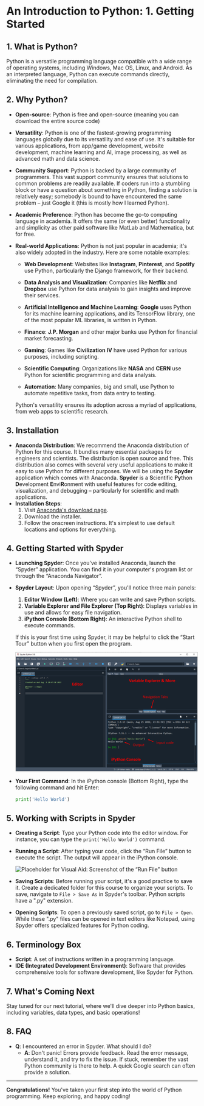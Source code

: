 # An Introduction to Python: 1. Getting Started

## 1. What is Python?

Python is a versatile programming language compatible with a wide range of operating systems, including Windows, Mac OS, Linux, and Android. As an interpreted language, Python can execute commands directly, eliminating the need for compilation.

## 2. Why Python?

- **Open-source**: Python is free and open-source (meaning you can download the entire source code)
- **Versatility**: Python is one of the fastest-growing programming languages globally due to its versatility and ease of use. It's suitable for various applications, from app/game development, website development, machine learning and AI, image processing, as well as advanced math and data science.
- **Community Support**: Python is backed by a large community of programmers. This vast support community ensures that solutions to common problems are readily available. If coders run into a stumbling block or have a question about something in Python, finding a solution is relatively easy; somebody is bound to have encountered the same problem – just Google it (this is mostly how I learned Python).
- **Academic Preference**: Python has become the go-to computing language in academia. It offers the same (or even better) functionality and simplicity as other paid software like MatLab and Mathematica, but for free.
- **Real-world Applications**: Python is not just popular in academia; it's also widely adopted in the industry. Here are some notable examples:

  - **Web Development**: Websites like **Instagram**, **Pinterest**, and **Spotify** use Python, particularly the Django framework, for their backend.

  - **Data Analysis and Visualization**: Companies like **Netflix** and **Dropbox** use Python for data analysis to gain insights and improve their services.

  - **Artificial Intelligence and Machine Learning**: **Google** uses Python for its machine learning applications, and its TensorFlow library, one of the most popular ML libraries, is written in Python.

  - **Finance**: **J.P. Morgan** and other major banks use Python for financial market forecasting.

  - **Gaming**: Games like **Civilization IV** have used Python for various purposes, including scripting.

  - **Scientific Computing**: Organizations like **NASA** and **CERN** use Python for scientific programming and data analysis.

  - **Automation**: Many companies, big and small, use Python to automate repetitive tasks, from data entry to testing.

  Python's versatility ensures its adoption across a myriad of applications, from web apps to scientific research.

## 3. Installation

- **Anaconda Distribution**: We recommend the Anaconda distribution of Python for this course. It bundles many essential packages for engineers and scientists. The distribution is open source and free. This distribution also comes with several very useful applications to make it easy to use Python for different purposes. We will be using the **Spyder** application which comes with Anaconda.  **Spyder** is a **S**cientific **Py**thon **D**evelopment **E**nvi**R**onment with useful features for code editing, visualization, and debugging – particularly for scientific and math applications. 
- **Installation Steps**:
  1. Visit [Anaconda's download page](https://www.anaconda.com/download).
  2. Download the installer.
  3. Follow the onscreen instructions. It's simplest to use default locations and options for everything.

## 4. Getting Started with Spyder

- **Launching Spyder**: Once you've installed Anaconda, launch the “Spyder” application. You can find it in your computer's program list or through the “Anaconda Navigator”.
- **Spyder Layout**: Upon opening “Spyder”, you'll notice three main panels:
  1. **Editor Window (Left)**: Where you can write and save Python scripts.
  2. **Variable Explorer and File Explorer (Top Right)**: Displays variables in use and allows for easy file navigation.
  3. **iPython Console (Bottom Right)**: An interactive Python shell to execute commands.

  If this is your first time using Spyder, it may be helpful to click the “Start Tour” button when you first open the program. 

  ![Description of Image](../assets/tutorial1/Tutorial1_1.png)

- **Your First Command**: In the iPython console (Bottom Right), type the following command and hit Enter:
  ```python
  print('Hello World')

## 5. Working with Scripts in Spyder

- **Creating a Script**: Type your Python code into the editor window. For instance, you can type the `print('Hello World')` command.
- **Running a Script**: After typing your code, click the “Run File” button to execute the script. The output will appear in the iPython console.

  ![Placeholder for Visual Aid: Screenshot of the “Run File” button](URL_TO_YOUR_IMAGE)

- **Saving Scripts**: Before running your script, it's a good practice to save it. Create a dedicated folder for this course to organize your scripts. To save, navigate to `File > Save As` in Spyder's toolbar. Python scripts have a ".py" extension.
- **Opening Scripts**: To open a previously saved script, go to `File > Open`. While these ".py" files can be opened in text editors like Notepad, using Spyder offers specialized features for Python coding.

## 6. Terminology Box

- **Script**: A set of instructions written in a programming language.
- **IDE (Integrated Development Environment)**: Software that provides comprehensive tools for software development, like Spyder for Python.

## 7. What's Coming Next

Stay tuned for our next tutorial, where we'll dive deeper into Python basics, including variables, data types, and basic operations!

## 8. FAQ

- **Q**: I encountered an error in Spyder. What should I do?
  - **A**: Don't panic! Errors provide feedback. Read the error message, understand it, and try to fix the issue. If stuck, remember the vast Python community is there to help. A quick Google search can often provide a solution.

---

**Congratulations!** You've taken your first step into the world of Python programming. Keep exploring, and happy coding!

